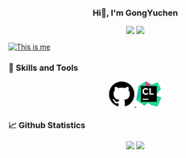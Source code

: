 <h3 align="center">Hi👋, I'm GongYuchen</h3>

<p align="center">
    <img src="https://komarev.com/ghpvc/?username=GongYuchen99&color=blue" />
    </a>
    <a title="My Blog Site" target="_blank" href="https://GongYuchen99.github.io/">
        <img src="https://img.shields.io/badge/%E5%8D%9A%E5%AE%A2%20(blog)-GongYuchen99.github.io-orange" />
    </a>
</p>

[![This is me](https://readme-typing-svg.herokuapp.com?size=23&color=15485F&center=true&vCenter=true&width=1400&lines=%F0%9F%92%A1+%E5%8F%AA%E6%9C%89%E5%BF%83%E7%81%B5%E6%89%8D%E8%83%BD%E6%B4%9E%E5%AF%9F%E4%B8%80%E5%88%87%EF%BC%8C%E6%9C%80%E9%87%8D%E8%A6%81%E7%9A%84%E4%B8%9C%E8%A5%BF%EF%BC%8C%E7%94%A8%E7%9C%BC%E7%9D%9B%E6%98%AF%E7%9C%8B%E4%B8%8D%E8%A7%81%E7%9A%84%E3%80%82)](https://git.io/typing-svg)

### 🔨 Skills and Tools

<div align="center">
    <a href="https://github.com/" target="_blank" rel="noreferrer">
        <img alt="github" width="50px" src="https://github.com/GongYuchen99/GongYuchen99/blob/ad01603230ccb1732920e8b119ee11950b475e31/Img/github.svg" />
    </a>
    <a href="https://www.jetbrains.com/clion/" target="_blank" rel="noreferrer">
        <img alt="clion" width="50px" src="https://github.com/GongYuchen99/GongYuchen99/blob/ad01603230ccb1732920e8b119ee11950b475e31/Img/clion.svg" />
    </a>   
</div>

### 📈 Github Statistics

<div align="center">
    <span>&emsp;&emsp;</span>
    <img height="175px" src="https://github-readme-stats.vercel.app/api?username=GongYuchen99&count_private=true&show_icons=true" />
    <img height="175px" src="https://github-readme-stats.vercel.app/api/top-langs/?username=GongYuchen99&layout=compact&langs_count=8" />
    <span>&emsp;&emsp;</span>
</div>

